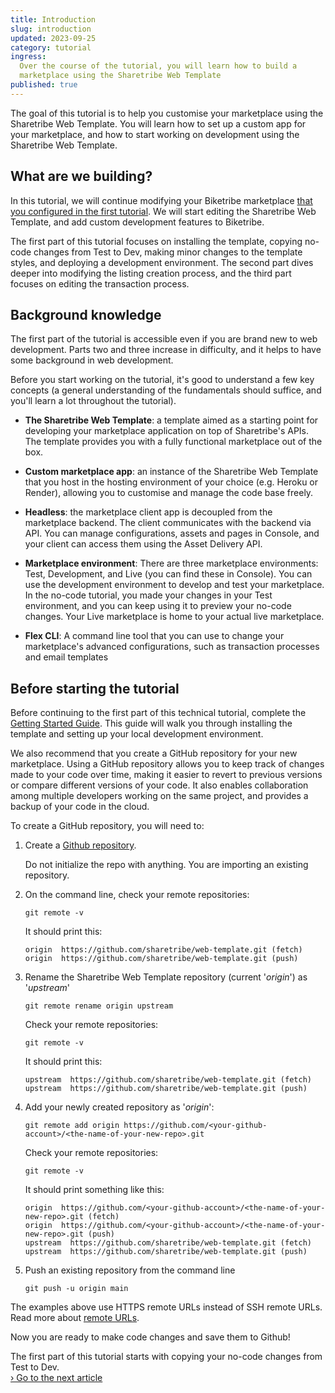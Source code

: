 ```yaml
---
title: Introduction
slug: introduction
updated: 2023-09-25
category: tutorial
ingress:
  Over the course of the tutorial, you will learn how to build a
  marketplace using the Sharetribe Web Template
published: true
---
```


The goal of this tutorial is to help you customise your marketplace
using the Sharetribe Web Template. You will learn how to set up a custom
app for your marketplace, and how to start working on development using
the Sharetribe Web Template.

## What are we building?

In this tutorial, we will continue modifying your Biketribe marketplace
[that you configured in the first tutorial](/the-new-sharetribe/tutorial-00-introduction/).
We will start editing the Sharetribe Web Template, and add custom
development features to Biketribe.

The first part of this tutorial focuses on installing the template,
copying no-code changes from Test to Dev, making minor changes to the
template styles, and deploying a development environment. The second
part dives deeper into modifying the listing creation process, and the
third part focuses on editing the transaction process.

## Background knowledge

The first part of the tutorial is accessible even if you are brand new
to web development. Parts two and three increase in difficulty, and it
helps to have some background in web development.

Before you start working on the tutorial, it's good to understand a few
key concepts (a general understanding of the fundamentals should
suffice, and you'll learn a lot throughout the tutorial).

- **The Sharetribe Web Template**: a template aimed as a starting point
  for developing your marketplace application on top of Sharetribe's
  APIs. The template provides you with a fully functional marketplace
  out of the box.

- **Custom marketplace app**: an instance of the Sharetribe Web Template
  that you host in the hosting environment of your choice (e.g. Heroku
  or Render), allowing you to customise and manage the code base freely.

- **Headless**: the marketplace client app is decoupled from the
  marketplace backend. The client communicates with the backend via API.
  You can manage configurations, assets and pages in Console, and your
  client can access them using the Asset Delivery API.

- **Marketplace environment**: There are three marketplace environments:
  Test, Development, and Live (you can find these in Console). You can
  use the development environment to develop and test your marketplace.
  In the no-code tutorial, you made your changes in your Test
  environment, and you can keep using it to preview your no-code
  changes. Your Live marketplace is home to your actual live
  marketplace.

- **Flex CLI**: A command line tool that you can use to change your
  marketplace's advanced configurations, such as transaction processes
  and email templates

## Before starting the tutorial

Before continuing to the first part of this technical tutorial, complete
the
[Getting Started Guide](/introduction/getting-started-with-web-template/).
This guide will walk you through installing the template and setting up
your local development environment.

We also recommend that you create a GitHub repository for your new
marketplace. Using a GitHub repository allows you to keep track of
changes made to your code over time, making it easier to revert to
previous versions or compare different versions of your code. It also
enables collaboration among multiple developers working on the same
project, and provides a backup of your code in the cloud.

To create a GitHub repository, you will need to:

1. Create a
   [Github repository](https://help.github.com/en/github/getting-started-with-github/create-a-repo).

   <info>

   Do not initialize the repo with anything. You are importing an
   existing repository.

   </info>

1. On the command line, check your remote repositories:

   ```shell
   git remote -v
   ```

   It should print this:

   ```shell
   origin  https://github.com/sharetribe/web-template.git (fetch)
   origin  https://github.com/sharetribe/web-template.git (push)
   ```

1. Rename the Sharetribe Web Template repository (current '_origin_') as
   '_upstream_'

   ```shell
   git remote rename origin upstream
   ```

   <extrainfo title="Check what your remote repositories should print at this point">

   Check your remote repositories:

   ```shell
   git remote -v
   ```

   It should print this:

   ```shell
   upstream  https://github.com/sharetribe/web-template.git (fetch)
   upstream  https://github.com/sharetribe/web-template.git (push)
   ```

   </extrainfo>

1. Add your newly created repository as '_origin_':

   ```shell
   git remote add origin https://github.com/<your-github-account>/<the-name-of-your-new-repo>.git
   ```

   <extrainfo title="Check what your remote repositories should print at this point">

   Check your remote repositories:

   ```shell
   git remote -v
   ```

   It should print something like this:

   ```shell
   origin  https://github.com/<your-github-account>/<the-name-of-your-new-repo>.git (fetch)
   origin  https://github.com/<your-github-account>/<the-name-of-your-new-repo>.git (push)
   upstream  https://github.com/sharetribe/web-template.git (fetch)
   upstream  https://github.com/sharetribe/web-template.git (push)
   ```

   </extrainfo>

1. Push an existing repository from the command line

   ```shell
   git push -u origin main
   ```

<info>

The examples above use HTTPS remote URLs instead of SSH remote
URLs.<br /> Read more about
[remote URLs](https://help.github.com/en/github/using-git/which-remote-url-should-i-use).

</info>

Now you are ready to make code changes and save them to Github!

The first part of this tutorial starts with copying your no-code changes
from Test to Dev.<br />
[› Go to the next article](/tutorial/copy-assets/)
